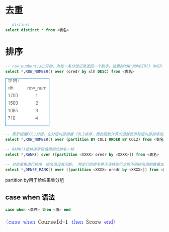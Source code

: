 # **去重**
``` sql
-- distinct  
select distinct * from <表名>
```

# **排序**
``` sql
-- row_number()从1开始，为每一条分组记录返回一个数字，这里的ROW_NUMBER() OVER (ORDER BY xlh DESC) 是先把xlh列降序，再为降序以后的每条xlh记录返回一个序号  
select *,ROW_NUMBER() over (oredr by xlh DESC) from <表名>
```

![](./img/2021-09-06_排序示例图1.png)  

``` sql
-- 表示根据COL1分组，在分组内部根据 COL2排序，而此函数计算的值就表示每组内部排序后的顺序编号（组内连续的唯一的)  
select *,ROW_NUMBER() over (partition BY COL1 ORDER BY COL2) from <表名>  
``` 
 
``` sql
-- RANK()给排序字段值相同的排名一样  
select *,RANK() over ([partition <XXXX> oredr by <XXXX>]) from <表名>  
```

``` sql
-- 对结果集进行排序，排名值没有间断。 特定行的排名等于该特定行之前不同排名值的数量加一  
select *,DENSE_RANK() over ([partition <XXXX> oredr by <XXXX>]) from <表名>  
```
partition by用于给结果集分组

## case when 语法
``` sql
case when <条件> then <值> end  
```
![](./img/2021-09-03casewhen示例图1.png)